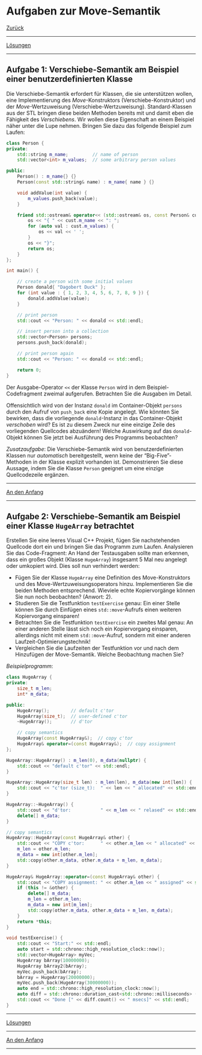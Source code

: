 # Aufgaben zur Move-Semantik

[Zurück](Exercises.md)

---

[Lösungen](Exercises_01_MoveSemantics.cpp)

---

## Aufgabe 1: Verschiebe-Semantik am Beispiel einer benutzerdefinierten Klasse

Die Verschiebe-Semantik erfordert für Klassen, die sie unterstützen wollen,
eine Implementierung des *Move*-Konstruktors (Verschiebe-Konstruktor) und der *Move*-Wertzuweisung (Verschiebe-Wertzuweisung).
Standard-Klassen aus der STL bringen diese beiden Methoden bereits mit
und damit eben die Fähigkeit des *Verschiebens*.
Wir wollen diese Eigenschaft an einem Beispiel näher unter die Lupe nehmen.
Bringen Sie dazu das folgende Beispiel zum Laufen:

```cpp
class Person {
private:
    std::string m_name;         // name of person
    std::vector<int> m_values;  // some arbitrary person values

public:
    Person() : m_name{} {}
    Person(const std::string& name) : m_name{ name } {}

    void addValue(int value) {
        m_values.push_back(value);
    }

    friend std::ostream& operator<< (std::ostream& os, const Person& cust) {
        os << "{ " << cust.m_name << ": ";
        for (auto val : cust.m_values) {
            os << val << ' ';
        }
        os << "}";
        return os;
    }
};

int main() {

    // create a person with some initial values
    Person donald{ "Dagobert Duck" };
    for (int value : { 1, 2, 3, 4, 5, 6, 7, 8, 9 }) {
        donald.addValue(value);
    }

    // print person
    std::cout << "Person: " << donald << std::endl;

    // insert person into a collection
    std::vector<Person> persons;
    persons.push_back(donald);

    // print person again
    std::cout << "Person: " << donald << std::endl;

    return 0;
}
```

Der Ausgabe-Operator `<<` der Klasse `Person` wird in dem Beispiel-Codefragment zweimal aufgerufen.
Betrachten Sie die Ausgaben im Detail.

Offensichtlich wird von der Instanz `donald` im Container-Objekt `persons` durch den Aufruf von `push_back`
eine Kopie angelegt.
Wie könnten Sie bewirken, dass die vorliegende `donald`-Instanz in das Container-Objekt *verschoben* wird?
Es ist zu diesem Zweck nur eine einzige Zeile des vorliegenden Quellcodes abzuändern!
Welche Auswirkung auf das `donald`-Objekt können Sie jetzt bei Ausführung des Programms beobachten?

*Zusatzaufgabe*:
Die Verschiebe-Semantik wird von benutzerdefinierten Klassen nur *automatisch* bereitgestellt,
wenn keine der &ldquo;Big-Five&rdquo;-Methoden in der Klasse explizit vorhanden ist.
Demonstrieren Sie diese Aussage, indem Sie die Klasse `Person` geeignet um eine einzige Quellcodezeile ergänzen.

---

[An den Anfang](#Aufgaben-zur-Move-Semantik)

---

## Aufgabe 2: Verschiebe-Semantik am Beispiel einer Klasse `HugeArray` betrachtet

Erstellen Sie eine leeres Visual C++ Projekt,
fügen Sie nachstehenden Quellcode dort ein und bringen Sie das Programm zum Laufen.
Analysieren Sie das Code-Fragment: An Hand der Testausgaben sollte man erkennen,
dass ein großes Objekt (Klasse `HugeArray`) insgesamt 5 Mal neu angelegt oder umkopiert wird. Dies soll nun verhindert werden:

  * Fügen Sie der Klasse `HugeArray` eine Definition des Move-Konstruktors und des Move-Wertzuweisungsoperators hinzu.
    Implementieren Sie die beiden Methoden entsprechend. Wieviele echte Kopiervorgänge können Sie nun noch beobachten? (Anwort: 2).
  * Studieren Sie die Testfunktion `testExercise` genau: Ein einer Stelle können Sie durch Einfügen eines
    `std::move`-Aufrufs einen weiteren Kopiervorgang einsparen!
  * Betrachten Sie die Testfunktion `testExercise` ein zweites Mal genau:
    An einer anderen Stelle lässt sich noch ein Kopiervorgang einsparen, allerdings nicht mit einem `std::move`-Aufruf,
    sondern mit einer anderen Laufzeit-Optimierungstechnik!
  * Vergleichen Sie die Laufzeiten der Testfunktion vor und nach dem Hinzufügen der Move-Semantik. 
    Welche Beobachtung machen Sie?

*Beispielprogramm*:

```cpp
class HugeArray {
private:
    size_t m_len;
    int* m_data;

public:
    HugeArray();        // default c'tor
    HugeArray(size_t);  // user-defined c'tor
    ~HugeArray();       // d'tor

    // copy semantics
    HugeArray(const HugeArray&);  // copy c'tor
    HugeArray& operator=(const HugeArray&);  // copy assignment
};

HugeArray::HugeArray() : m_len(0), m_data(nullptr) {
    std::cout << "default c'tor" << std::endl;
}

HugeArray::HugeArray(size_t len) : m_len(len), m_data(new int[len]) {
    std::cout << "c'tor (size_t):  " << len << " allocated" << std::endl;
}

HugeArray::~HugeArray() {
    std::cout << "d'tor:           " << m_len << " relased" << std::endl;
    delete[] m_data;
}

// copy semantics
HugeArray::HugeArray(const HugeArray& other) {
    std::cout << "COPY c'tor:      " << other.m_len << " allocated" << std::endl;
    m_len = other.m_len;
    m_data = new int[other.m_len];
    std::copy(other.m_data, other.m_data + m_len, m_data);
}

HugeArray& HugeArray::operator=(const HugeArray& other) {
    std::cout << "COPY assignment: " << other.m_len << " assigned" << std::endl;
    if (this != &other) {
        delete[] m_data;
        m_len = other.m_len;
        m_data = new int[m_len];
        std::copy(other.m_data, other.m_data + m_len, m_data);
    }
    return *this;
}

void testExercise() {
    std::cout << "Start:" << std::endl;
    auto start = std::chrono::high_resolution_clock::now();
    std::vector<HugeArray> myVec;
    HugeArray bArray(10000000);
    HugeArray bArray2(bArray);
    myVec.push_back(bArray);
    bArray = HugeArray(20000000);
    myVec.push_back(HugeArray(30000000));
    auto end = std::chrono::high_resolution_clock::now();
    auto diff = std::chrono::duration_cast<std::chrono::milliseconds> (end - start);
    std::cout << "Done [" << diff.count() << " msecs]" << std::endl;
}
```

---

[Lösungen](Exercises_01_MoveSemantics.cpp)

---

[An den Anfang](#Aufgaben-zur-Move-Semantik)

---

